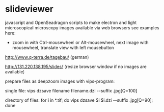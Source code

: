 # slideviewer
javascript and OpenSeadragon scripts to make electron and light microscopical microscopy images available via web browsers
see examples here:

- zoom in with Ctrl-mousewheel or Alt-mousewheel, next image with mousewheel, translate view with left mousebutton

http://www.q-terra.de/tagebau/ (german)

http://131.220.138.195/slides/ (resize browser window if no images are available)

prepare files as deepzoom images with vips-program:

single file: vips dzsave filename filename.dzi --suffix .jpg[Q=100]

directory of files: for i in *.tif; do vips dzsave $i $i.dzi --suffix .jpg[Q=90]; done
